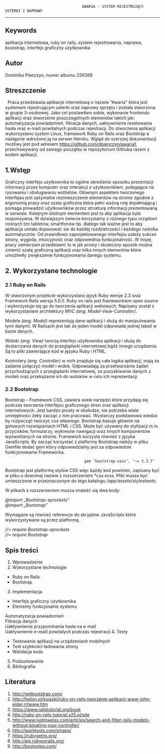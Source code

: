     
                                       AWARIA - SYSTEM REJESTRUJĄCY USTERKI I NAPRAWY
---------------------------------------------------------------------------------------------------------------------

## Keywords
aplikacja internetowa, ruby on rails, system rejestrowania, naprawa, bootstrap, interfejs graficzny użytkownika

## Autor
Dominika Pienczyn, numer albumu 236389

## Streszczenie

   Praca przedstawia aplikacje internetową o nazwie "Awaria" która jest systemem rejestrującym usterki oraz naprawy sprzętu i została stworzona w grupie 3-osobowej. Jako cel postawiłam sobie, wykonanie frontendu aplikacji oraz stworzenie poszczególnych elementów takich jak: automatyzacja powiadomień, filtracja danych, uaktywnienie resetowania hasła oraz e-maili powitalnych podczas rejestracji. Do stworzenia aplikacji wykorzystano system Linux, framework Ruby on Rails oraz Bootstrap a następnie wdrożono ją na serwer Heroku. Wgląd do szerszej dokumentacji możliwy jest pod adresem <https://github.com/dpienczyn/awaria1>, przechowywany od samego początku w repozytorium Githuba razem z kodem aplikacji.
  
## 1.Wstęp

   Graficzny interfejs użytkownika to ogólne określenie sposobu prezentacji informacji przez komputer oraz interakcji z użytkownikiem, polegające na rysowaniu i obsługiwaniu widżetów. Głównym aspektem tworzonego interfejsu jest optymalne rozmieszczenie elementów na stronie zgodnie z ergonomią pracy oraz szata graficzna która pełni ważną rolę dopełniającą i pomaga prowadzić użytkowników przez strukturę informacji prezentowaną w serwisie. Kolejnym istotnym elementem jest to aby aplikacja była responsywna. W dzisiejszym świecie korzystamy z różnego typu urządzeń nośnych tzn tabletów, smartfonów itp. dlatego tak ważne jest to aby aplikacja umiała dopasować sie do każdej rozdzielczości i każdego nośnika automatycznie. Od prawidłowo zaprojektowanego interfejsu zależy sukces strony, wygoda, intuicyjność oraz odpowiednia funkcjonalność. 
   W mojej pracy zamierzam przedstawić to w jak prosty i skuteczny sposób można zmienić szatę graficzną aplikacji oraz kilka innych elementów które umożliwiły zwiększenie funkcjonowania danego systemu.
   
## 2.  Wykorzystane technologie

### 2.1  Ruby on Rails
W utworzonym projekcie wykorzystano język Ruby wersje 2.3 oraz Framework Rails wersja 5.0.0. Ruby on rails jest frameworkiem open source i wykorzystuje się go do tworzenia aplikacji webowych. Napisany został z wykorzystaniem architektury MVC *(ang. Model-View-Controller)*.

Modele *(ang. Model)*  reprezentują dane aplikacji  i służą do manipulowania tymi danymi. W Railsach jest tak że jeden model odpowiada jednej tabeli w bazie danych.</br>

Widoki *(ang. View)* tworzą interfejs użytkownika aplikacji i służą do dostarczania danych do przeglądarki internetowej bądź innego urządzenia. Są to pliki zawierające kod w języku Ruby i HTML.</br>

Kontrolery *(ang. Controller)* w nich znajduje się cała logika aplikacji, mają za zadanie połączyć model i widok. Odpowiadają za przetwarzanie żądań przychodzących z przeglądarki internetowej, za pozyskiwanie danych z modeli oraz przekazanie ich do widoków w celu ich reprezentacji. </br>

### 2.2 Bootstrap

Bootstrap – Framework CSS, zawiera wiele narzędzi które przydają się podczas tworzenia interfejsu graficznego stron oraz aplikacji internetowych. Jest bardzo prosty w obsłudze, nie potrzeba wiele umiejętności żeby zacząć z nim pracować. Wystarczy podstawowa wiedza by rozpocząć tworzyć coś własnego. Bootstrap bazuje głównie na gotowych rozwiązaniach HTML i CSS. Może być używany do stylizacji m.in. przycisków, formularzy, wykresów nawigacji oraz innych komponentów wyświetlanych na stronie. Framework korzysta również z języka JavaScripts. By zacząć korzystać z platformy Bootstrap należy w pliku Gemfile dodać gem który odpowiedzialny jest za odpowiednie funkcjonowanie Frameworka.</br>

                                        gem ‘bootstrap-sass’, ‘~> 3.3.7’

Bootstrap jest platformą stylów CSS więc każdy kod powinien, zapisany być w pliku o dowolnej nazwie z rozszerzeniem *css.scss. Pliki musza być umieszczone w przeznaczonym do tego katalogu */app/assets/stylesheets*.</br>

W plikach z rozszerzeniem musza znaleźć się dwa kody:</br>

*@import „Bootstrap-sprockets”*</br>
*@import „Bootstrap”*</br>

Wymagane są również referencje do skryptów JavaScripts które wykorzystywane są przez platformę.</br>

*//= require Bootstrap-sprockets*</br>
*//= require Bootstrap*</br>


   
## Spis treści
1. Wprowadzenie
2. Wykorzystane technologie
* Ruby on Rails
* Bootstrap
3. Implementacja
* Interfejs graficzny użytkownika
* Elementy funkcjonalne systemu</br>

 Automatyzacja powiadomień</br>
 Filtracja danych</br>
 Uaktywnienie przypominania hasła na e-mail</br>
 Uaktywnienie e-maili powitalych podczas rejestracji
4. Testy
* Testowanie aplikacji na urządzeniach mobilnych
* Test szybkości ładowania strony
* Walidacja kodu
5. Podsumowanie
6. Bibliografia


## Literatura

1. http://getbootstrap.com/
2. http://helion.pl/ksiazki/ruby-on-rails-tworzenie-aplikacji-www-john-elder,rrtwww.htm
3. https://www.railstutorial.org/book
4. http://ruby-on-rails-tutorial.x25.pl/site
5. http://www.justinweiss.com/articles/search-and-filter-rails-models-without-bloating-your-controller/
6. http://quirktools.com/smaps/
7. https://rubygems.org/
8. http://api.rubyonrails.org/
9. http://bootsnipp.com/ 
